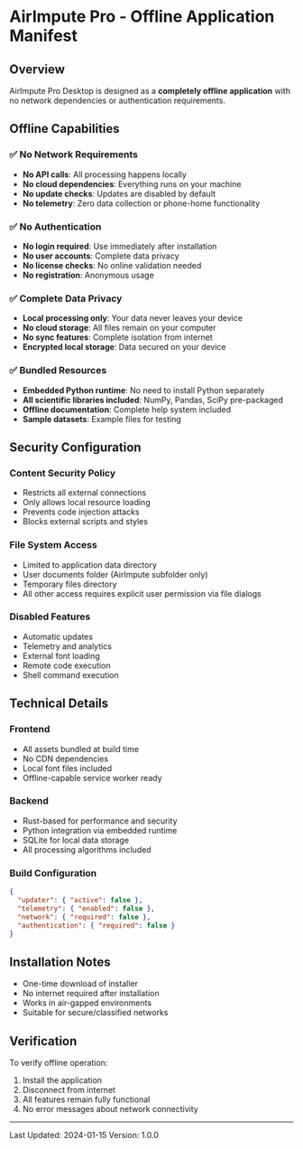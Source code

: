 # AirImpute Pro - Offline Application Manifest

## Overview
AirImpute Pro Desktop is designed as a **completely offline application** with no network dependencies or authentication requirements.

## Offline Capabilities

### ✅ No Network Requirements
- **No API calls**: All processing happens locally
- **No cloud dependencies**: Everything runs on your machine
- **No update checks**: Updates are disabled by default
- **No telemetry**: Zero data collection or phone-home functionality

### ✅ No Authentication
- **No login required**: Use immediately after installation
- **No user accounts**: Complete data privacy
- **No license checks**: No online validation needed
- **No registration**: Anonymous usage

### ✅ Complete Data Privacy
- **Local processing only**: Your data never leaves your device
- **No cloud storage**: All files remain on your computer
- **No sync features**: Complete isolation from internet
- **Encrypted local storage**: Data secured on your device

### ✅ Bundled Resources
- **Embedded Python runtime**: No need to install Python separately
- **All scientific libraries included**: NumPy, Pandas, SciPy pre-packaged
- **Offline documentation**: Complete help system included
- **Sample datasets**: Example files for testing

## Security Configuration

### Content Security Policy
- Restricts all external connections
- Only allows local resource loading
- Prevents code injection attacks
- Blocks external scripts and styles

### File System Access
- Limited to application data directory
- User documents folder (AirImpute subfolder only)
- Temporary files directory
- All other access requires explicit user permission via file dialogs

### Disabled Features
- Automatic updates
- Telemetry and analytics
- External font loading
- Remote code execution
- Shell command execution

## Technical Details

### Frontend
- All assets bundled at build time
- No CDN dependencies
- Local font files included
- Offline-capable service worker ready

### Backend
- Rust-based for performance and security
- Python integration via embedded runtime
- SQLite for local data storage
- All processing algorithms included

### Build Configuration
```json
{
  "updater": { "active": false },
  "telemetry": { "enabled": false },
  "network": { "required": false },
  "authentication": { "required": false }
}
```

## Installation Notes
- One-time download of installer
- No internet required after installation
- Works in air-gapped environments
- Suitable for secure/classified networks

## Verification
To verify offline operation:
1. Install the application
2. Disconnect from internet
3. All features remain fully functional
4. No error messages about network connectivity

---
Last Updated: 2024-01-15
Version: 1.0.0
